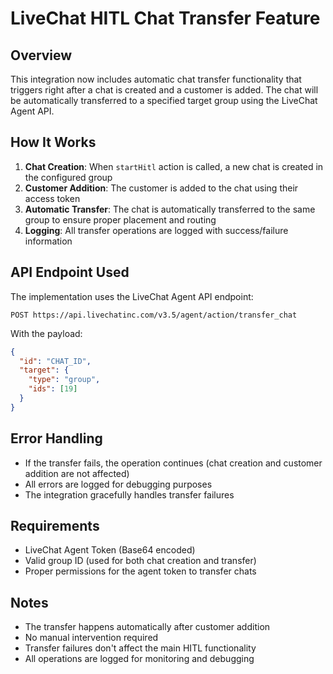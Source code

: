 # LiveChat HITL Chat Transfer Feature

## Overview

This integration now includes automatic chat transfer functionality that triggers right after a chat is created and a customer is added. The chat will be automatically transferred to a specified target group using the LiveChat Agent API.

## How It Works

1. **Chat Creation**: When `startHitl` action is called, a new chat is created in the configured group
2. **Customer Addition**: The customer is added to the chat using their access token
3. **Automatic Transfer**: The chat is automatically transferred to the same group to ensure proper placement and routing
4. **Logging**: All transfer operations are logged with success/failure information

## API Endpoint Used

The implementation uses the LiveChat Agent API endpoint:
```
POST https://api.livechatinc.com/v3.5/agent/action/transfer_chat
```

With the payload:
```json
{
  "id": "CHAT_ID",
  "target": {
    "type": "group",
    "ids": [19]
  }
}
```

## Error Handling

- If the transfer fails, the operation continues (chat creation and customer addition are not affected)
- All errors are logged for debugging purposes
- The integration gracefully handles transfer failures

## Requirements

- LiveChat Agent Token (Base64 encoded)
- Valid group ID (used for both chat creation and transfer)
- Proper permissions for the agent token to transfer chats

## Notes

- The transfer happens automatically after customer addition
- No manual intervention required
- Transfer failures don't affect the main HITL functionality
- All operations are logged for monitoring and debugging
